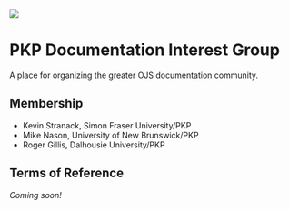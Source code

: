 <img src=“https://pkp.sfu.ca/wp-content/uploads/2012/10/pkp_logo_vert3.png”/>

# PKP Documentation Interest Group

A place for organizing the greater OJS documentation community.

## Membership

- Kevin Stranack, Simon Fraser University/PKP
- Mike Nason, University of New Brunswick/PKP
- Roger Gillis, Dalhousie University/PKP

## Terms of Reference

_Coming soon!_
